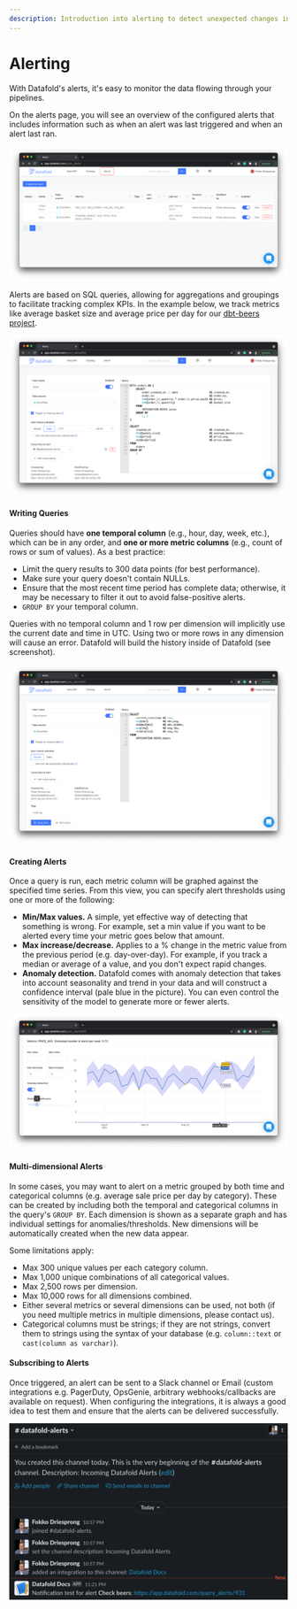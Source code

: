 ```yaml
---
description: Introduction into alerting to detect unexpected changes in data before
---
```


# Alerting

With Datafold's alerts, it's easy to monitor the data flowing through your pipelines.&#x20;

On the alerts page, you will see an overview of the configured alerts that includes information such as when an alert was last triggered and when an alert last ran.

![Alerts overview page](<../.gitbook/assets/image (59).png>)

Alerts are based on SQL queries, allowing for aggregations and groupings to facilitate tracking complex KPIs. In the example below, we track metrics like average basket size and average price per day for our [dbt-beers project](https://github.com/datafold/dbt-beers).

![Example alert](<../.gitbook/assets/image (249).png>)

#### Writing Queries

Queries should have **one temporal column** (e.g., hour, day, week, etc.), which can be in any order, and **one or more metric columns** (e.g., count of rows or sum of values). As a best practice:

* Limit the query results to 300 data points (for best performance).
* Make sure your query doesn't contain NULLs.
* Ensure that the most recent time period has complete data; otherwise, it may be necessary to filter it out to avoid false-positive alerts.
* `GROUP BY` your temporal column.

Queries with no temporal column and 1 row per dimension will implicitly use the current date and time in UTC. Using two or more rows in any dimension will cause an error. Datafold will build the history inside of Datafold (see screenshot).

![Example: Alert for non time series data.](<../.gitbook/assets/image (3).png>)

#### Creating Alerts

Once a query is run, each metric column will be graphed against the specified time series. From this view, you can specify alert thresholds using one or more of the following:

* **Min/Max values.** A simple, yet effective way of detecting that something is wrong. For example, set a min value if you want to be alerted every time your metric goes below that amount.
* **Max increase/decrease.** Applies to a % change in the metric value from the previous period (e.g. day-over-day). For example, if you track a median or average of a value, and you don't expect rapid changes.&#x20;
* **Anomaly detection.** Datafold comes with anomaly detection that takes into account seasonality and trend in your data and will construct a confidence interval (pale blue in the picture). You can even control the sensitivity of the model to generate more or fewer alerts.

![Historical trend of metric](<../.gitbook/assets/image (6).png>)

#### Multi-dimensional Alerts

In some cases, you may want to alert on a metric grouped by both time and categorical columns (e.g. average sale price per day by category). These can be created by including both the temporal and categorical columns in the query's `GROUP BY`. Each dimension is shown as a separate graph and has individual settings for anomalies/thresholds. New dimensions will be automatically created when the new data appear.

Some limitations apply:

* Max 300 unique values per each category column.
* Max 1,000 unique combinations of all categorical values.
* Max 2,500 rows per dimension.
* Max 10,000 rows for all dimensions combined.
* Either several metrics or several dimensions can be used, not both (if you need multiple metrics in multiple dimensions, please contact us).
* Categorical columns must be strings; if they are not strings, convert them to strings using the syntax of your database (e.g. `column::text` or `cast(column as varchar)`).

#### Subscribing to Alerts

Once triggered, an alert can be sent to a Slack channel or Email (custom integrations e.g. PagerDuty, OpsGenie, arbitrary webhooks/callbacks are available on request). When configuring the integrations, it is always a good idea to test them and ensure that the alerts can be delivered successfully.

![](<../.gitbook/assets/image (153).png>)
